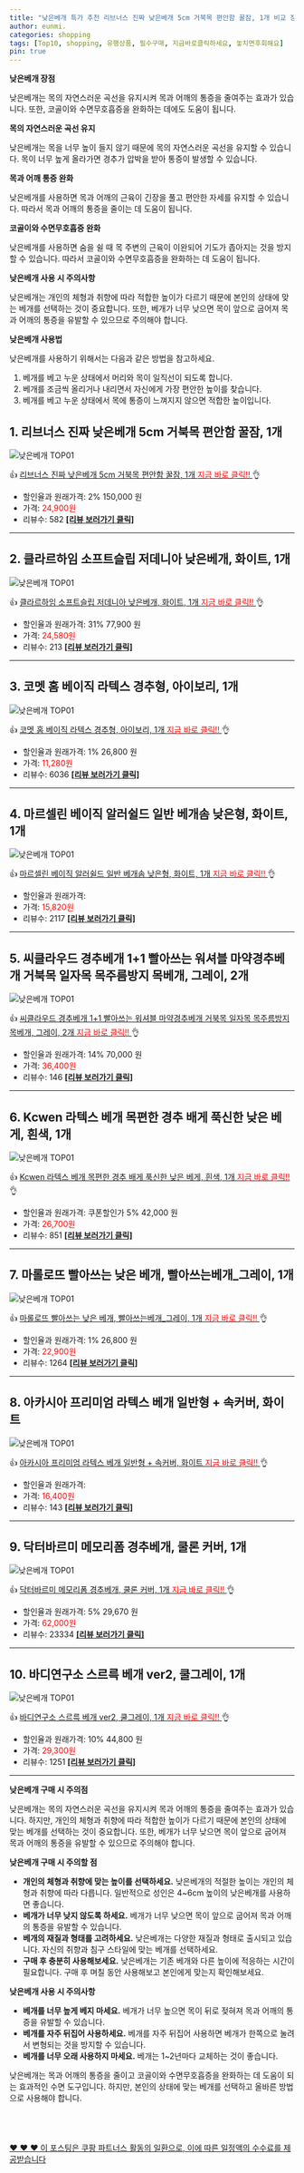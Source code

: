 ```yaml
---
title: "낮은베개 특가 추천 리브너스 진짜 낮은베개 5cm 거북목 편안함 꿀잠, 1개 비교 장점"
author: eunmi.
categories: shopping
tags: [Top10, shopping, 유행상품, 필수구매, 지금바로클릭하세요, 놓치면후회해요]
pin: true
---
```

**낮은베개 장점**

낮은베개는 목의 자연스러운 곡선을 유지시켜 목과 어깨의 통증을 줄여주는 효과가 있습니다. 또한, 코골이와 수면무호흡증을 완화하는 데에도 도움이 됩니다.

**목의 자연스러운 곡선 유지**

낮은베개는 목을 너무 높이 들지 않기 때문에 목의 자연스러운 곡선을 유지할 수 있습니다. 목이 너무 높게 올라가면 경추가 압박을 받아 통증이 발생할 수 있습니다.

**목과 어깨 통증 완화**

낮은베개를 사용하면 목과 어깨의 근육이 긴장을 풀고 편안한 자세를 유지할 수 있습니다. 따라서 목과 어깨의 통증을 줄이는 데 도움이 됩니다.

**코골이와 수면무호흡증 완화**

낮은베개를 사용하면 숨을 쉴 때 목 주변의 근육이 이완되어 기도가 좁아지는 것을 방지할 수 있습니다. 따라서 코골이와 수면무호흡증을 완화하는 데 도움이 됩니다.

**낮은베개 사용 시 주의사항**

낮은베개는 개인의 체형과 취향에 따라 적합한 높이가 다르기 때문에 본인의 상태에 맞는 베개를 선택하는 것이 중요합니다. 또한, 베개가 너무 낮으면 목이 앞으로 굽어져 목과 어깨의 통증을 유발할 수 있으므로 주의해야 합니다.

**낮은베개 사용법**

낮은베개를 사용하기 위해서는 다음과 같은 방법을 참고하세요.

1. 베개를 베고 누운 상태에서 머리와 목이 일직선이 되도록 합니다.
2. 베개를 조금씩 올리거나 내리면서 자신에게 가장 편안한 높이를 찾습니다.
3. 베개를 베고 누운 상태에서 목에 통증이 느껴지지 않으면 적합한 높이입니다.

   

## 1. 리브너스 진짜 낮은베개 5cm 거북목 편안함 꿀잠, 1개

![낮은베개 TOP01](https://thumbnail10.coupangcdn.com/thumbnails/remote/230x230ex/image/vendor_inventory/bebe/6ec2dba22b74ea7c67e091a662dea89b24b0178aacd6aed39afb6341177d.png)


👍 [리브너스 진짜 낮은베개 5cm 거북목 편안함 꿀잠, 1개 <font color=red> 지금 바로 클릭!! </font> ](https://link.coupang.com/re/AFFSDP?lptag=AF3617701&subid=GithubCoopas&pageKey=7182942664&traceid=V0-153&itemId=19011447521&vendorItemId=86351616274) 👌 


- 할인율과 원래가격: 2%  150,000   원
- 가격: <span style='color:red'>24,900원</span>
- 리뷰수: 582  [**[리뷰 보러가기 클릭]**](https://link.coupang.com/re/AFFSDP?lptag=AF3617701&subid=GithubCoopas&pageKey=7182942664&traceid=V0-153&itemId=19011447521&vendorItemId=86351616274)

---


   

## 2. 클라르하임 소프트슬립 저데니아 낮은베개, 화이트, 1개

![낮은베개 TOP01](https://thumbnail8.coupangcdn.com/thumbnails/remote/230x230ex/image/retail/images/41997829426941-213d12c7-ebd6-45e4-a9a7-0e5eee6f6ceb.jpg)


👍 [클라르하임 소프트슬립 저데니아 낮은베개, 화이트, 1개 <font color=red> 지금 바로 클릭!! </font> ](https://link.coupang.com/re/AFFSDP?lptag=AF3617701&subid=GithubCoopas&pageKey=5625576157&traceid=V0-153&itemId=9133169389&vendorItemId=76419173826) 👌 


- 할인율과 원래가격: 31%  77,900   원
- 가격: <span style='color:red'>24,580원</span>
- 리뷰수: 213  [**[리뷰 보러가기 클릭]**](https://link.coupang.com/re/AFFSDP?lptag=AF3617701&subid=GithubCoopas&pageKey=5625576157&traceid=V0-153&itemId=9133169389&vendorItemId=76419173826)

---


   

## 3. 코멧 홈 베이직 라텍스 경추형, 아이보리, 1개

![낮은베개 TOP01](https://thumbnail6.coupangcdn.com/thumbnails/remote/230x230ex/image/retail/images/544126605491904-bc85fa0d-5ffd-47b8-b72a-daab240a1b69.jpg)


👍 [코멧 홈 베이직 라텍스 경추형, 아이보리, 1개 <font color=red> 지금 바로 클릭!! </font> ](https://link.coupang.com/re/AFFSDP?lptag=AF3617701&subid=GithubCoopas&pageKey=6718528883&traceid=V0-153&itemId=15620147295&vendorItemId=82837868322) 👌 


- 할인율과 원래가격: 1%  26,800   원
- 가격: <span style='color:red'>11,280원</span>
- 리뷰수: 6036  [**[리뷰 보러가기 클릭]**](https://link.coupang.com/re/AFFSDP?lptag=AF3617701&subid=GithubCoopas&pageKey=6718528883&traceid=V0-153&itemId=15620147295&vendorItemId=82837868322)

---


   

## 4. 마르셀린 베이직 알러쉴드 일반 베개솜 낮은형, 화이트, 1개

![낮은베개 TOP01](https://thumbnail7.coupangcdn.com/thumbnails/remote/230x230ex/image/retail/images/3373121343584965-9953f21f-9ae1-49e3-b8a8-c8ea4d55be17.jpg)


👍 [마르셀린 베이직 알러쉴드 일반 베개솜 낮은형, 화이트, 1개 <font color=red> 지금 바로 클릭!! </font> ](https://link.coupang.com/re/AFFSDP?lptag=AF3617701&subid=GithubCoopas&pageKey=2128844602&traceid=V0-153&itemId=3613182349&vendorItemId=71598820818) 👌 


- 할인율과 원래가격: 
- 가격: <span style='color:red'>15,820원</span>
- 리뷰수: 2117  [**[리뷰 보러가기 클릭]**](https://link.coupang.com/re/AFFSDP?lptag=AF3617701&subid=GithubCoopas&pageKey=2128844602&traceid=V0-153&itemId=3613182349&vendorItemId=71598820818)

---


   

## 5. 씨클라우드 경추베개 1+1 빨아쓰는 워셔블 마약경추베개 거북목 일자목 목주름방지 목베개, 그레이, 2개

![낮은베개 TOP01](https://thumbnail7.coupangcdn.com/thumbnails/remote/230x230ex/image/vendor_inventory/bcf3/866b00013c42115be94a64b31873d0735a17ddc6fd625d884489fce0be5c.jpg)


👍 [씨클라우드 경추베개 1+1 빨아쓰는 워셔블 마약경추베개 거북목 일자목 목주름방지 목베개, 그레이, 2개 <font color=red> 지금 바로 클릭!! </font> ](https://link.coupang.com/re/AFFSDP?lptag=AF3617701&subid=GithubCoopas&pageKey=7223258930&traceid=V0-153&itemId=18310479125&vendorItemId=70167477885) 👌 


- 할인율과 원래가격: 14%  70,000   원
- 가격: <span style='color:red'>36,400원</span>
- 리뷰수: 146  [**[리뷰 보러가기 클릭]**](https://link.coupang.com/re/AFFSDP?lptag=AF3617701&subid=GithubCoopas&pageKey=7223258930&traceid=V0-153&itemId=18310479125&vendorItemId=70167477885)

---


   

## 6. Kcwen 라텍스 베개 목편한 경추 배게 푹신한 낮은 베게, 흰색, 1개

![낮은베개 TOP01](https://thumbnail6.coupangcdn.com/thumbnails/remote/230x230ex/image/vendor_inventory/2ba8/196a08b2b6ec4cb240e5ed7912703a83c85b696f2ce4f76923c879061bbc.jpg)


👍 [Kcwen 라텍스 베개 목편한 경추 배게 푹신한 낮은 베게, 흰색, 1개 <font color=red> 지금 바로 클릭!! </font> ](https://link.coupang.com/re/AFFSDP?lptag=AF3617701&subid=GithubCoopas&pageKey=7381564390&traceid=V0-153&itemId=19064318453&vendorItemId=86187160112) 👌 


- 할인율과 원래가격: 쿠폰할인가 5%  42,000   원
- 가격: <span style='color:red'>26,700원</span>
- 리뷰수: 851  [**[리뷰 보러가기 클릭]**](https://link.coupang.com/re/AFFSDP?lptag=AF3617701&subid=GithubCoopas&pageKey=7381564390&traceid=V0-153&itemId=19064318453&vendorItemId=86187160112)

---


   

## 7. 마롤로뜨 빨아쓰는 낮은 베개, 빨아쓰는베개_그레이, 1개

![낮은베개 TOP01](https://thumbnail8.coupangcdn.com/thumbnails/remote/230x230ex/image/retail/images/2023/07/12/10/2/d34083e7-347e-4c9b-bd81-c7d0e23d48da.jpg)


👍 [마롤로뜨 빨아쓰는 낮은 베개, 빨아쓰는베개_그레이, 1개 <font color=red> 지금 바로 클릭!! </font> ](https://link.coupang.com/re/AFFSDP?lptag=AF3617701&subid=GithubCoopas&pageKey=6674222934&traceid=V0-153&itemId=15366068940&vendorItemId=86554826447) 👌 


- 할인율과 원래가격: 1%  26,800   원
- 가격: <span style='color:red'>22,900원</span>
- 리뷰수: 1264  [**[리뷰 보러가기 클릭]**](https://link.coupang.com/re/AFFSDP?lptag=AF3617701&subid=GithubCoopas&pageKey=6674222934&traceid=V0-153&itemId=15366068940&vendorItemId=86554826447)

---


   

## 8. 아카시아 프리미엄 라텍스 베개 일반형 + 속커버, 화이트

![낮은베개 TOP01](https://thumbnail8.coupangcdn.com/thumbnails/remote/230x230ex/image/retail/images/2115769233851164-9bf455c9-9754-4f92-936d-8ab9c63f623f.jpg)


👍 [아카시아 프리미엄 라텍스 베개 일반형 + 속커버, 화이트 <font color=red> 지금 바로 클릭!! </font> ](https://link.coupang.com/re/AFFSDP?lptag=AF3617701&subid=GithubCoopas&pageKey=33210206&traceid=V0-153&itemId=124769016&vendorItemId=3251002423) 👌 


- 할인율과 원래가격: 
- 가격: <span style='color:red'>16,400원</span>
- 리뷰수: 143  [**[리뷰 보러가기 클릭]**](https://link.coupang.com/re/AFFSDP?lptag=AF3617701&subid=GithubCoopas&pageKey=33210206&traceid=V0-153&itemId=124769016&vendorItemId=3251002423)

---


   

## 9. 닥터바르미 메모리폼 경추베개, 쿨론 커버, 1개

![낮은베개 TOP01](https://thumbnail10.coupangcdn.com/thumbnails/remote/230x230ex/image/retail/images/1691490996991566-53ef7e92-31a7-49ec-99ab-97a1c33501e7.jpg)


👍 [닥터바르미 메모리폼 경추베개, 쿨론 커버, 1개 <font color=red> 지금 바로 클릭!! </font> ](https://link.coupang.com/re/AFFSDP?lptag=AF3617701&subid=GithubCoopas&pageKey=1096606672&traceid=V0-153&itemId=2054463140&vendorItemId=70053751232) 👌 


- 할인율과 원래가격: 5%  29,670   원
- 가격: <span style='color:red'>62,000원</span>
- 리뷰수: 23334  [**[리뷰 보러가기 클릭]**](https://link.coupang.com/re/AFFSDP?lptag=AF3617701&subid=GithubCoopas&pageKey=1096606672&traceid=V0-153&itemId=2054463140&vendorItemId=70053751232)

---


   

## 10. 바디연구소 스르륵 베개 ver2, 쿨그레이, 1개

![낮은베개 TOP01](https://thumbnail8.coupangcdn.com/thumbnails/remote/230x230ex/image/rs_quotation_api/rnoe5wvv/93f80341128f48259603062da4c5935f.jpg)


👍 [바디연구소 스르륵 베개 ver2, 쿨그레이, 1개 <font color=red> 지금 바로 클릭!! </font> ](https://link.coupang.com/re/AFFSDP?lptag=AF3617701&subid=GithubCoopas&pageKey=5256326185&traceid=V0-153&itemId=7458575511&vendorItemId=74749471616) 👌 


- 할인율과 원래가격: 10%  44,800   원
- 가격: <span style='color:red'>29,300원</span>
- 리뷰수: 1251  [**[리뷰 보러가기 클릭]**](https://link.coupang.com/re/AFFSDP?lptag=AF3617701&subid=GithubCoopas&pageKey=5256326185&traceid=V0-153&itemId=7458575511&vendorItemId=74749471616)

---
**낮은베개 구매 시 주의점**

낮은베개는 목의 자연스러운 곡선을 유지시켜 목과 어깨의 통증을 줄여주는 효과가 있습니다. 하지만, 개인의 체형과 취향에 따라 적합한 높이가 다르기 때문에 본인의 상태에 맞는 베개를 선택하는 것이 중요합니다. 또한, 베개가 너무 낮으면 목이 앞으로 굽어져 목과 어깨의 통증을 유발할 수 있으므로 주의해야 합니다.

**낮은베개 구매 시 주의할 점**

* **개인의 체형과 취향에 맞는 높이를 선택하세요.** 낮은베개의 적절한 높이는 개인의 체형과 취향에 따라 다릅니다. 일반적으로 성인은 4~6cm 높이의 낮은베개를 사용하면 좋습니다.
* **베개가 너무 낮지 않도록 하세요.** 베개가 너무 낮으면 목이 앞으로 굽어져 목과 어깨의 통증을 유발할 수 있습니다.
* **베개의 재질과 형태를 고려하세요.** 낮은베개는 다양한 재질과 형태로 출시되고 있습니다. 자신의 취향과 침구 스타일에 맞는 베개를 선택하세요.
* **구매 후 충분히 사용해보세요.** 낮은베개는 기존 베개와 다른 높이에 적응하는 시간이 필요합니다. 구매 후 며칠 동안 사용해보고 본인에게 맞는지 확인해보세요.

**낮은베개 사용 시 주의사항**

* **베개를 너무 높게 베지 마세요.** 베개가 너무 높으면 목이 뒤로 젖혀져 목과 어깨의 통증을 유발할 수 있습니다.
* **베개를 자주 뒤집어 사용하세요.** 베개를 자주 뒤집어 사용하면 베개가 한쪽으로 눌려서 변형되는 것을 방지할 수 있습니다.
* **베개를 너무 오래 사용하지 마세요.** 베개는 1~2년마다 교체하는 것이 좋습니다.

낮은베개는 목과 어깨의 통증을 줄이고 코골이와 수면무호흡증을 완화하는 데 도움이 되는 효과적인 수면 도구입니다. 하지만, 본인의 상태에 맞는 베개를 선택하고 올바른 방법으로 사용해야 합니다.<br><br><br><br><br> [ ❤ ❤ ❤ 이 포스팅은 쿠팡 파트너스 활동의 일환으로, 이에 따른 일정액의 수수료를 제공받습니다](https://link.coupang.com/a/bcEFyh)